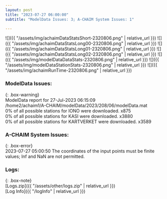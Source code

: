 ```yaml
---
layout: post
title: "2023-07-27 06:00:00"
subtitle: "ModelData Issues: 3; A-CHAIM System Issues: 1"

---
```


![]({{ "/assets/img/achaimDataStatsShort-2320806.png" | relative_url }})
![]({{ "/assets/img/achaimDataStatsLong00-2320806.png" | relative_url }})
![]({{ "/assets/img/achaimDataStatsLong01-2320806.png" | relative_url }})
![]({{ "/assets/img/achaimDataStatsLong02-2320806.png" | relative_url }})
![]({{ "/assets/img/modelDataDataStats-2320806.png" | relative_url }})
![]({{ "/assets/img/modelDataStationStats-2320806.png" | relative_url }})
![]({{ "/assets/img/achaimRunTime-2320806.png" | relative_url }})


### ModelData Issues:  
  
{: .box-warning}  
 ModelData report for 27-Jul-2023 06:15:09   
 /home2/achaim1/A-CHAIM/modelData/2023/208/06/modelData.mat   
 0% of all possible stations for IONO were downloaded. x875   
 0% of all possible stations for KASI were downloaded. x3880   
 0% of all possible stations for KARTVERKET were downloaded. x3589   
  
### A-CHAIM System Issues:  
  
{: .box-error}  
2023-07-27 05:00:50 The coordinates of the input points must be finite values; Inf and NaN are not permitted.  

### Logs:  
  
{: .box-note}  
[Logs.zip]({{ "/assets/other/logs.zip" | relative_url }})  
[Log Info]({{ "/logInfo" | relative_url }})  
